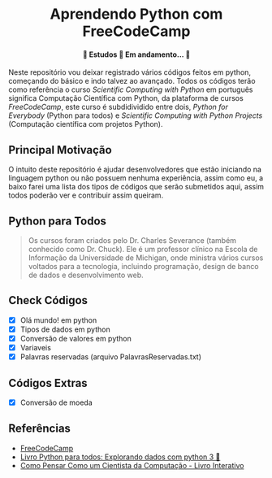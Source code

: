<h1 align="center">Aprendendo Python com FreeCodeCamp</h1>

<h4 align="center"> 
	📖  Estudos 🐍 Em andamento...  📖
</h4>


Neste repositório vou deixar registrado vários códigos feitos em python, começando do básico e indo talvez ao avançado. Todos os códigos terão como referência o curso _Scientific Computing with Python_ em português significa Computação Científica com Python, da plataforma de cursos _FreeCodeCamp_, este curso é subdidividido entre dois, _Python for Everybody_ (Python para todos) e _Scientific Computing with Python Projects_ (Computação científica com projetos Python).

## Principal Motivação

O intuito deste repositório é ajudar desenvolvedores que estão iniciando na linguagem python ou não possuem nenhuma experiência, assim como eu, a baixo farei uma lista dos tipos de códigos que serão submetidos aqui, assim todos poderão ver e contribuir assim queiram.

## Python para Todos

>Os cursos foram criados pelo Dr. Charles Severance (também conhecido como Dr. Chuck). Ele é um professor clínico na Escola de Informação da Universidade de Michigan, onde ministra vários cursos voltados para a tecnologia, incluindo programação, design de banco de dados e desenvolvimento web.

## Check Códigos
- [x] Olá mundo! em python
- [x] Tipos de dados em python
- [x] Conversão de valores em python
- [x] Variaveis
- [x] Palavras reservadas (arquivo PalavrasReservadas.txt)

## Códigos Extras
- [x] Conversão de moeda


## Referências 
* [FreeCodeCamp](https://www.freecodecamp.org/learn)
* [Livro Python para todos: Explorando dados com python 3 🐍](https://www.py4e.com/book.php)
* [Como Pensar Como um Cientista da Computação - Livro Interativo](https://panda.ime.usp.br/pensepy/static/pensepy/index.html)
